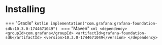 # Installing

=== "Gradle"
    ```kotlin
    implementation("com.grafana:grafana-foundation-sdk:10.3.0-1744671049")
    ```
=== "Maven"
    ```xml
    <dependency>
        <groupId>com.grafana</groupId>
        <artifactId>grafana-foundation-sdk</artifactId>
        <version>10.3.0-1744671049</version>
    </dependency>
    ```
